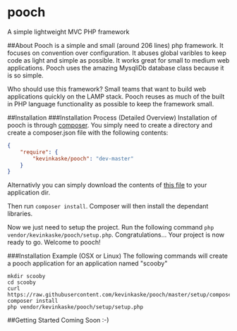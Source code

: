 # pooch
A simple lightweight MVC PHP framework

##About
Pooch is a simple and small (around 206 lines) php framework. It focuses on convention over configuration. It abuses global varibles to keep code as light 
and simple as possible. It works great for small to medium web applications. Pooch uses the amazing MysqliDb database class because 
it is so simple.

Who should use this framework? Small teams that want to build web applications quickly on the LAMP stack. Pooch reuses as much of the 
built in PHP language functionality as possible to keep the framework small.

##Installation
###Installation Process (Detailed Overview)
Installation of pooch is through [composer](https://getcomposer.org). You simply need to create a directory and create a composer.json file with the following 
contents:
```json
{
	"require": {
		"kevinkaske/pooch": "dev-master"
	}
}
```
Alternativly you can simply download the contents of [this file](https://raw.githubusercontent.com/kevinkaske/pooch/master/setup/composer.json) 
to your application dir.

Then run `composer install`. Composer will then install the dependant libraries.

Now we just need to setup the project. Run the following command `php vendor/kevinkaske/pooch/setup.php`. Congratulations... Your 
project is now ready to go. Welcome to pooch! 

###Installation Example (OSX or Linux)
The following commands will create a pooch application for an application named "scooby"
```shell
mkdir scooby
cd scooby
curl https://raw.githubusercontent.com/kevinkaske/pooch/master/setup/composer.json
composer install
php vendor/kevinkaske/pooch/setup/setup.php
```

##Getting Started
Coming Soon :-)